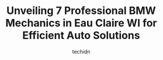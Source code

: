---
layout: ampstory
image: https://images.unsplash.com/photo-1622407760454-0a091d4c6cdf?ixlib=rb-4.0.3&ixid=MnwxMjA3fDB8MHxwaG90by1wYWdlfHx8fGVufDB8fHx8&auto=format&fit=crop&w=640&h=853&q=80
author: techidn
featured: false
description: Searching for the finest BMW Mechanic in Eau Claire WI, USA? Look no further than the 7 best BMW Mechanic in the area, where youll find a team of highly qualified professionals ready to han
title: Unveiling 7 Professional BMW Mechanics in Eau Claire WI for Efficient Auto Solutions
cover:
   title: Unveiling 7 Professional BMW Mechanics in Eau Claire WI for Efficient Auto Solutions
   subtitle: Rickpate
   background: https://images.unsplash.com/photo-1622407760454-0a091d4c6cdf?ixlib=rb-4.0.3&ixid=MnwxMjA3fDB8MHxwaG90by1wYWdlfHx8fGVufDB8fHx8&auto=format&fit=crop&w=640&h=853&q=80

pages: 
 - layout: thirds
   top: <h1>#1 Grease Monkey</h1>
   bottom: "<p>A friend of mine had recommended this place to me and Ill say I will recommend this place to my friends, coworkers, family, to everyone. They were so upbeat, friendly a</p>"
   background: https://www.knot35.com/toplist/wp-content/uploads/2023/06/best-bmw-mechanic-1-in-eau-claire-wi-1685840304.jpeg
   backgroundblur: true
 - layout: thirds
   top: <h1>#2 Trubilt Collision Center Inc</h1>
   bottom: "<p>1631 Harding Ave, Eau Claire, WI 54701, United States</p>"
   background: https://www.knot35.com/toplist/wp-content/uploads/2023/06/best-bmw-mechanic-2-in-eau-claire-wi-1685840304.jpeg
   cta:
      link: https://www.knot35.com/toplist/unveiling-7-professional-bmw-mechanics-in-eau-claire-wi-for-efficient-auto-solutions/
      text: Unveiling 7 Professional BMW Mechanics in Eau Claire WI for Efficient Auto Solutions
 - layout: thirds
   top: <h1>#3 Capital Motor Company Service Center</h1>
   bottom: "<p>2833 Alpine Rd, Eau Claire, WI 54703, United States</p>"
   background: https://www.knot35.com/toplist/wp-content/uploads/2023/06/best-bmw-mechanic-3-in-eau-claire-wi-1685840304.jpeg
   cta:
      link: https://www.knot35.com/toplist/unveiling-7-professional-bmw-mechanics-in-eau-claire-wi-for-efficient-auto-solutions/
      text: Unveiling 7 Professional BMW Mechanics in Eau Claire WI for Efficient Auto Solutions
 - layout: thirds
   top: <h1>#4 Dons Auto & Tire</h1>
   bottom: "<p>1613 Harding Ave, Eau Claire, WI 54701, United States</p>"
   background: https://images.unsplash.com/photo-1604871000636-074fa5117945?ixlib=rb-4.0.3&ixid=MnwxMjA3fDB8MHxwaG90by1wYWdlfHx8fGVufDB8fHx8&auto=format&fit=crop&w=640&h=853&q=80
   cta:
      link: https://www.knot35.com/toplist/unveiling-7-professional-bmw-mechanics-in-eau-claire-wi-for-efficient-auto-solutions/
      text: Unveiling 7 Professional BMW Mechanics in Eau Claire WI for Efficient Auto Solutions
 - layout: thirds
   top: <h1>#5 Superior Auto Body</h1>
   bottom: "<p>301 N Farwell St, Eau Claire, WI 54703, United States</p>"
   background: https://images.unsplash.com/photo-1595364397663-fca4f075d796?ixlib=rb-4.0.3&ixid=MnwxMjA3fDB8MHxwaG90by1wYWdlfHx8fGVufDB8fHx8&auto=format&fit=crop&w=640&h=853&q=80
   cta:
      link: https://www.knot35.com/toplist/unveiling-7-professional-bmw-mechanics-in-eau-claire-wi-for-efficient-auto-solutions/
      text: Unveiling 7 Professional BMW Mechanics in Eau Claire WI for Efficient Auto Solutions
 - layout: thirds
   top: <h1>#6 Joels Water Street Auto</h1>
   bottom: "<p>702 Water St, Eau Claire, WI 54703, United States</p>"
   background: https://images.unsplash.com/photo-1632260260864-caf7fde5ec36?ixlib=rb-4.0.3&ixid=MnwxMjA3fDB8MHxwaG90by1wYWdlfHx8fGVufDB8fHx8&auto=format&fit=crop&w=640&h=853&q=80
   cta:
      link: https://www.knot35.com/toplist/unveiling-7-professional-bmw-mechanics-in-eau-claire-wi-for-efficient-auto-solutions/
      text: Unveiling 7 Professional BMW Mechanics in Eau Claire WI for Efficient Auto Solutions
 - layout: thirds
   top: <h1>#7 Ricks Service Center</h1>
   bottom: "<p>718 S Barstow St, Eau Claire, WI 54701, United States</p>"
   background: https://images.unsplash.com/photo-1567360425618-1594206637d2?ixlib=rb-4.0.3&ixid=MnwxMjA3fDB8MHxwaG90by1wYWdlfHx8fGVufDB8fHx8&auto=format&fit=crop&w=640&h=853&q=80
   cta:
      link: https://www.knot35.com/toplist/unveiling-7-professional-bmw-mechanics-in-eau-claire-wi-for-efficient-auto-solutions/
      text: Unveiling 7 Professional BMW Mechanics in Eau Claire WI for Efficient Auto Solutions
 - layout: thirds
   middle: Continue reading...
   background: https://images.unsplash.com/photo-1620421680010-0766ff230392?ixlib=rb-4.0.3&ixid=MnwxMjA3fDB8MHxwaG90by1wYWdlfHx8fGVufDB8fHx8&auto=format&fit=crop&w=640&h=853&q=80
   cta:
      link: https://www.knot35.com/toplist/unveiling-7-professional-bmw-mechanics-in-eau-claire-wi-for-efficient-auto-solutions/
      text: Unveiling 7 Professional BMW Mechanics in Eau Claire WI for Efficient Auto Solutions
      
---